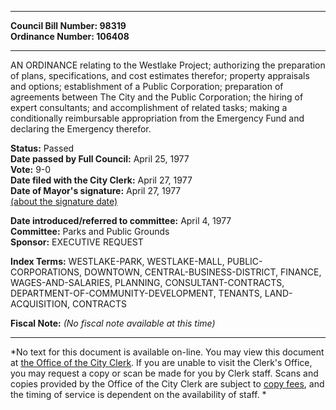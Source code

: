 * * * * *  
  
**Council Bill Number: [](#h0)[](#h2)98319**   
**Ordinance Number: 106408**  
  
* * * * *  
  
AN ORDINANCE relating to the Westlake Project; authorizing the preparation of plans, specifications, and cost estimates therefor; property appraisals and options; establishment of a Public Corporation; preparation of agreements between The City and the Public Corporation; the hiring of expert consultants; and accomplishment of related tasks; making a conditionally reimbursable appropriation from the Emergency Fund and declaring the Emergency therefor.  
  
**Status:** Passed   
**Date passed by Full Council:** April 25, 1977   
**Vote:** 9-0   
**Date filed with the City Clerk:** April 27, 1977   
**Date of Mayor's signature:** April 27, 1977   
[(about the signature date)](/~public/approvaldate.htm)   
  
  
**Date introduced/referred to committee:** April 4, 1977   
**Committee:** Parks and Public Grounds   
**Sponsor:** EXECUTIVE REQUEST   
  
**Index Terms:** WESTLAKE-PARK, WESTLAKE-MALL, PUBLIC-CORPORATIONS, DOWNTOWN, CENTRAL-BUSINESS-DISTRICT, FINANCE, WAGES-AND-SALARIES, PLANNING, CONSULTANT-CONTRACTS, DEPARTMENT-OF-COMMUNITY-DEVELOPMENT, TENANTS, LAND-ACQUISITION, CONTRACTS  
  
**Fiscal Note:** *(No fiscal note available at this time)*  
  
* * * * *  
  
*No text for this document is available on-line. You may view this document at [the Office of the City Clerk](http://www.seattle.gov/leg/clerk/contactUs.htm). If you are unable to visit the Clerk's Office, you may request a copy or scan be made for you by Clerk staff. Scans and copies provided by the Office of the City Clerk are subject to [copy fees](http://clerk.seattle.gov/~public/clerkfees.htm), and the timing of service is dependent on the availability of staff. *  
  
  
